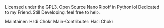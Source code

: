 Licensed under the GPL3.
Open Source Nano Ripoff in Python lol
Dedicated to my Friend.
Still Developing, feel free to help.

Maintainer: Hadi Chokr
Main-Contributer: Hadi Chokr
